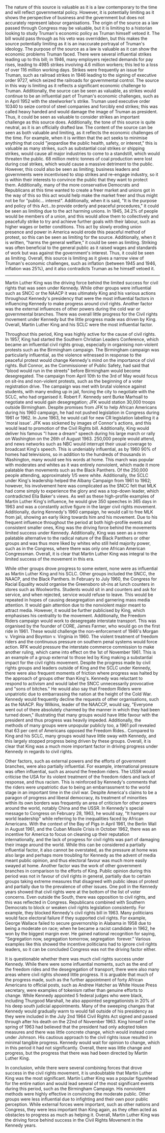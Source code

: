 The nature of this source is valuable as it is a law contemporary to the time and will reflect governmental policy. However, it is potentially limiting as it shows the perspective of business and the government but does not accurately represent labour organisations. The origin of the source as a law passed through Congress may be valuable, but it is limiting to a historian looking to study Truman's economic policy as Truman himself vetoed it. The bill would pass through as his veto was overridden, but this makes the source potentially limiting as it is an inaccurate portrayal of Truman's ideology. The purpose of the source as a law is valuable as it can show the economic problems Truman faced. There were several influential strikes leading up to this bill; in 1946, many employers rejected demands for pay rises, leading to 4985 strikes involving 4.6 million workers; this led to a loss of over 116 million working days. Strikes were frequently an issue for Truman, such as railroad strikes in 1946 leading to the signing of executive order 9727, which seized the railroads for governmental control. The source in this way is limiting as it reflects a significant economic challenge to Truman. Additionally, the source can be seen as valuable, as strikes would continue to be an influential part of Truman's economic challenges, such as in April 1952 with the steelworker's strike. Truman used executive order 10340 to seize control of steel companies and forcibly end strikes; this was called heavy handed and would damage the image of Truman as president. Thus, it could be seen as valuable to consider strikes an important challenge as this source does. Additionally, the tone of this source is quite neutral, as it is an officially drafted law. The content of the source can be seen as both valuable and limiting, as it reflects the economic challenges of the time. For example, when it is written that the act seeks to minimise anything that could "jeopardise the public health, safety, or interest," this is valuable as many strikes, such as substantial coal strikes or shipping strikes, would cause all major industries to come to a standstill, which would threaten the public. 68 million metric tonnes of coal production were lost during coal strikes, which would cause a massive detriment to the public. However, this could also be seen as limiting; business leaders and governments were incentivised to stop strikes and re-engage industry, so it is within their interests to convince the public that they want to protect them. Additionally, many of the more conservative Democrats and Republicans at this time wanted to create a freer market and unions got in the way of this so this act would help make the market freer and thus might not be for "public… interest". Additionally, when it is said, "It is the purpose and policy of this Act…to provide orderly and peaceful procedures," it could be seen as limiting due to the act harming unions. In 1945, 34.2% of people would be members of a union, and this would allow them to collectively and peacefully strike to try and achieve further goals with their labour, such as higher wages or better conditions. This act by slowly eroding union presence and power in America would erode this peaceful method of protest, so this can be seen as limiting for the source. Additionally, when it is written, "harms the general welfare," it could be seen as limiting. Striking was often beneficial to the general public as it raised wages and standards of work but was against the government's interest. Thus, it could be seen as limiting. Overall, this source is limiting as it gives a narrow view of Truman's economic challenges, such as inflation (between 1945 and 1946, inflation was 25%), and it also contradicts Truman as he himself vetoed it. 

***

Martin Luther King was the driving force behind the limited success for civil rights that was seen under Kennedy. While other groups were influential such as SNCC or the NAACP it was ultimately King and his various actions throughout Kennedy's presidency that were the most influential factors in influencing Kennedy to make progress around civil rights. Another factor was the external influences of other powers during the cold war or governmental branches. There was overall little progress for the Civil rights movement under Kennedy but the little progress made was driven by King. Overall, Martin Luther King and his SCLC were the most influential factor. 

Throughout this period, King was highly active for the cause of civil rights. In 1957, King had started the Southern Christian Leaders Conference, which became an influential civil rights group, especially in organising non-violent protests such as the Birmingham campaign. The Birmingham campaign was particularly influential, as the violence witnessed in response to the peaceful protest would change Kennedy's mind on the importance of civil rights. Bull Connor, as the Commissioner of Public Safety, had said that "blood would run in the streets" before Birmingham would become desegregated. The campaign from April 10th to the 3rd of May would focus on sit-ins and non-violent protests, such as the beginning of a voter registration drive. The campaign was met with brutal violence against students, with many ending up in jail, forcing the city to negotiate with the SCLC, who had organised it. Robert F. Kennedy sent Burke Marhsall to negotiate and would gain desegregation; JFK would station 30,000 troops outside Birmingham. Despite promises from JFK to help African Americans during his 1960 campaign, he had not pushed legislation in Congress during 1961 or 1962. In June 1963, he would call for new CR legislation labelling it a 'moral issue'. JFK was sickened by images of Connor's actions, and this would lead to promotion of the Civil Rights bill. Additionally, King would deliver his famous "I have a dream" speech during his large march or rally on Washington on the 26th of August 1963. 250,000 people would attend, and news networks such as NBC would interrupt their usual coverage to broadcast King's speech. This is undeniably influential, as by 1960 90% of homes had televisions, so in addition to the hundreds of thousands in Washington, many would see his words at home. This march was popular with moderates and whites as it was entirely nonviolent, which made it more palatable than movements such as the Black Panthers. Of the 250,000 people attending, approximately 1/5 were white. Additionally, the SCLC under King's leadership helped the Albany Campaign from 1961 to 1962; however, his involvement here was complicated as the SNCC felt that MLK had come simply to experience the glory and was a top-down leader, which contradicted Ella Baker's views. As well as these high-profile examples of Martin Luther King's influence, he would give 350 speeches in 365 days in 1963 and was a constantly active figure in the larger civil rights movement. Additionally, during Kennedy's 1960 campaign, he would call to free MLK from jail, showing an early liking towards him and his movement. Due to his frequent influence throughout the period at both high-profile events and consistent smaller ones, King was the driving force behind the movements limited success under Kennedy. Additionally, King was seen as a more palatable alternative to the radical nature of the Black Panthers or other groups and was thus more liked by whites who still held majority power, such as in the Congress, where there was only one African American Congressman. Overall, it is clear that Martin Luther King was integral to the limited success of the movement in this era. 

While other groups drove progress to some extent, none were as influential as Martin Luther King and his SCLC. Other groups included the SNCC, the NAACP, and the Black Panthers. In February to July 1960, the Congress for Racial Equality would organise the Greensboro sit-ins at lunch counters in stores such as Woolworths. Students would sit in and counters and ask for service, and when rejected, service would refuse to leave. This would be repeated in hopes of causing desegregation and garnering mass media attention. It would gain attention due to the nonviolent major meant to attract media. However, it would be further publicised by King, which emphasises his centrality to the movement. Additionally, the Freedom Riders campaign would work to desegregate interstate transport. This was organised by the founder of CORE, James Farmer, who would go on the first ride in 1961. These would challenge the non-enforcement of 1946's Morgan v. Virginia and Boynton v. Virginia in 1960. The violent treatment of freedom riders and the continuous pressure on southern penal systems would force action. RFK would pressure the interstate commerce commission to make another ruling, which came into effect on the 1st of November 1961. This is an example of a group external to those led by King making a substantial impact for the civil rights movement. Despite the progress made by civil rights groups and leaders outside of King and the SCLC under Kennedy, there were also frequent moments of friction where progress was halted by the approach of groups other than King's. Kennedy was reluctant to respond to activism and would label the SNCC unnecessarily provocative and "sons of bitches." He would also say that Freedom Riders were unpatriotic due to embarrassing the nation at the height of the Cold War. Kennedy would frequently decline the requests of other organisations, such as the NAACP. Roy Wilkins, leader of the NAACCP, would say, "Everyone went out of there absolutely charmed by the manner in which they had been turned down," illustrating that many groups would have little favour with the president and thus progress was heavily impeded. Additionally, the methods of many groups were unpopular publicly too, a 1961 poll revealed that 63 per cent of Americans opposed the Freedom Rides.. Compared to King and his SCLC, many groups would have little sway with Kennedy, and this largely stopped progress being driven by these groups. Overall, it is clear that King was a much more important factor in driving progress under Kennedy in regards to civil rights. 

Other factors, such as external powers and the efforts of government branches, were also partially influential. For example, international pressure was often influential, such as around the freedom riders. The USSR would criticise the USA for its violent treatment of the freedom riders and lack of response, and thus racism. This is reinforced by Kennedy's comments that the riders were unpatriotic due to being an embarrassment to the world stage in an important time in the civil war. Despite America's claims to be a paragon of progress and liberal democracy, its treatment of minorities within its own borders was frequently an area of criticism for other powers around the world, notably China and the USSR. In Kennedy's special message to Congress on February 28, 1963, he would say, "It hampers our world leadership" while referring to the inequalities faced by African Americans. With the context of the Bay of Pigs in April 1961, the Berlin Wall in August 1961, and the Cuban Missile Crisis in October 1962, there was an incentive for America to focus on cleaning up their reputation internationally, and the lack of progress for civil rights was part of damaging their image around the world. While this can be considered a partially influential factor, it also cannot be overstated, as the pressure at home was also large and perhaps more troubling for Kennedy as the advent of media meant public opinion, and thus electoral favour was much more easily swayed at home. Another factor was the work of other government branches in comparison to the efforts of King. Public opinion during this period was not in favour of civil rights in general, partially due to certain groups taking extreme measures that disagreed with public ideas of protest and partially due to the prevalence of other issues. One poll in the Kennedy years showed that civil rights were at the bottom of the list of voter concerns. Even outside the South, there was opposition to civil rights, and this was reflected in Congress. Republicans combined with Southern Democrats to block or weaken civil rights legislation consistently. For example, they blocked Kennedy's civil rights bill in 1963. Many politicians would face electoral failure if they supported civil rights. For example, George Wallace failed to secure governorship in Alabama in 1958 due to being a moderate on race; when he became a racist candidate in 1962, he won by the biggest margin ever. He gained national recognition for saying, "Segregation now, segregation tomorrow, segregation  forever." Various examples like this showed the incentive politicians had to ignore civil rights leaders, so it can be concluded Congress was not the driving factor either. 

It is questionable whether there was much civil rights success under Kennedy. While there were some influential moments, such as the end of the freedom rides and the desegregation of transport, there were also many areas where civil rights showed little progress. It is arguable that much of the progress made, such as the further appointment of forty African Americans to official posts, such as Andrew Hatcher as White House Press secretary, were examples of tokenism rather than genuine efforts to change. While Kennedy appointed 5 federal judges who were black, including Thurgood Marshall, he also appointed segregationists in 20% of his deep south judicial appointments. Many of the sweeping changes that Kennedy would gradually warm to would fall outside of his presidency as they were included in the July 2nd 1964 Civil Rights Act signed and passed through after his death on the 22nd of November 1963. King himself in the spring of 1963 had believed that the president had only adopted token measures and there was little concrete change, which would instead come under Johnson. His cautious approach to the civil rights issue resulted in minimal tangible progress. Kennedy would wait for opinion to change, which in this period it had not significantly. Overall, there was little change and progress, but the progress that there was had been directed by Martin Luther King. 

In conclusion, while there were several combining forces that drove success in the civil rights movement, it is undoubtable that Martin Luther King was the most significant. Martin Luther King was a popular figurehead for the entire nation and would lead several of the most significant events during this period, such as the Birmingham Campaign. His nonviolent methods were highly effective in convincing the moderate public. Other groups were less influential due to infighting and their own poor public perception. While external forces were important, such as other nations and Congress, they were less important than King again, as they often acted as obstacles to progress as much as helping it. Overall, Martin Luther King was the driving force behind success in the Civil Rights Movement in the Kennedy years.

